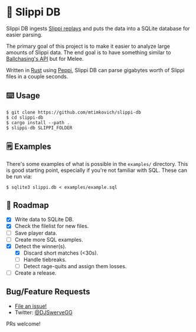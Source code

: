 # 🐸 Slippi DB

Slippi DB ingests [Slippi replays][slippi] and puts the data into a SQLite database for easier parsing.

The primary goal of this project is to make it easier to analyze large amounts of Slippi data. The end goal is to have something similar to [Ballchasing's API][ballchasing] but for Melee.

Written in [Rust][rust] using [Peppi][peppi], Slippi DB can parse gigabytes worth of Slippi files in a couple seconds.

## ⌨️ Usage

```shell
$ git clone https://github.com/mtimkovich/slippi-db
$ cd slippi-db
$ cargo install --path .
$ slippi-db SLIPPI_FOLDER
```

## 🗒️ Examples

There's some examples of what is possible in the `examples/` directory. This is good starting point, especially if you're not familiar with SQL. These can be run via:

```shell
$ sqlite3 slippi.db < examples/example.sql
```

## 🚧 Roadmap

- [x] Write data to SQLite DB.
- [x] Check the filelist for new files.
- [ ] Save player data.
- [ ] Create more SQL examples.
- [x] Detect the winner(s).
  - [x] Discard short matches (<30s).
  - [ ] Handle tiebreaks.
  - [ ] Detect rage-quits and assign them losses.
- [ ] Create a release.

## Bug/Feature Requests

* [File an issue!](https://github.com/mtimkovich/slippi-db/issues)
* Twitter: [@DJSwerveGG][twitter]

PRs welcome!

[slippi]: https://github.com/project-slippi/slippi-wiki/blob/master/SPEC.md
[peppi]: https://github.com/hohav/peppi
[rust]: https://www.rust-lang.org/
[ballchasing]: https://ballchasing.com/doc/api#replays-replays-get
[twitter]: https://twitter.com/DJSwerveGG
